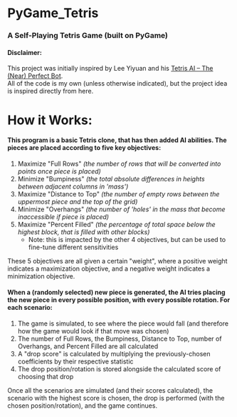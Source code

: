 # PyGame_Tetris
### A Self-Playing Tetris Game (built on PyGame)
#### Disclaimer:
This project was initially inspired by Lee Yiyuan and his [Tetris AI – The (Near) Perfect Bot](https://codemyroad.wordpress.com/2013/04/14/tetris-ai-the-near-perfect-player/).<br>All of the code is my own (unless otherwise indicated), but the project idea is inspired directly from here.
# How it Works:
#### This program is a basic Tetris clone, that has then added AI abilities. The pieces are placed according to five key objectives:
1) Maximize "Full Rows" *(the number of rows that will be converted into points once piece is placed)*
2) Minimize "Bumpiness" *(the total absolute differences in heights between adjacent columns in 'mass')*
3) Maximize "Distance to Top" *(the number of empty rows between the uppermost piece and the top of the grid)*
4) Minimize "Overhangs" *(the number of 'holes' in the mass that become inaccessible if piece is placed)*
5) Maximize "Percent Filled" *(the percentage of total space below the highest block, that is filled with other blocks)*
     - Note: this is impacted by the other 4 objectives, but can be used to fine-tune different sensitivities

These 5 objectives are all given a certain "weight", where a positive weight indicates a maximization objective, and a negative weight indicates a minimization objective.

#### When a (randomly selected) new piece is generated, the AI tries placing the new piece in every possible position, with every possible rotation. For each scenario:
1) The game is simulated, to see where the piece would fall (and therefore how the game would look if that move was chosen)
2) The number of Full Rows, the Bumpiness, Distance to Top, number of Overhangs, and Percent Filled are all calculated
3) A "drop score" is calculated by multiplying the previously-chosen coefficients by their respective statistic
4) The drop position/rotation is stored alongside the calculated score of choosing that drop

Once all the scenarios are simulated (and their scores calculated), the scenario with the highest score is chosen, the drop is performed (with the chosen position/rotation), and the game continues.
